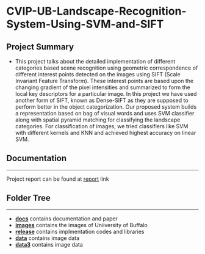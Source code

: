 # CVIP-UB-Landscape-Recognition-System-Using-SVM-and-SIFT

## Project Summary

* This project talks about the detailed implementation of different categories based scene recognition using geometric correspondence of different interest points detected on the images using SIFT (Scale Invariant Feature Transform). These interest points are based upon the changing gradient of the pixel intensities and summarized to form the local key descriptors for a particular image. In this project we have used another form of SIFT, known as Dense-SIFT as they are supposed to perform better in the object categorization. Our proposed system builds a representation based on bag of visual words and uses SVM classifier along with spatial pyramid matching for classifying the landscape categories. For classification of images, we tried classifiers like SVM with different kernels and KNN and achieved highest accuracy on linear SVM.  
## Documentation
***
Project report can be found at [report](https://github.com/jayantsolanki/CVIP-UB-Landscape-Recognition-System-Using-SVM-and-SIFT/blob/master/docs/Report/report.pdf) link

## Folder Tree
***
* [**docs**](https://github.com/jayantsolanki/CVIP-UB-Landscape-Recognition-System-Using-SVM-and-SIFT/tree/master/docs) contains documentation and paper
* [**images**](https://github.com/jayantsolanki/CVIP-UB-Landscape-Recognition-System-Using-SVM-and-SIFT/tree/master/images)  contains the images of Uniiversity of Buffalo
* [**release**](https://github.com/jayantsolanki/CVIP-UB-Landscape-Recognition-System-Using-SVM-and-SIFT/tree/master/release) contains implmentation codes and libraries
* [**data**](https://github.com/jayantsolanki/CVIP-UB-Landscape-Recognition-System-Using-SVM-and-SIFT/tree/master/data) contains image data
* [**data3**](https://github.com/jayantsolanki/CVIP-UB-Landscape-Recognition-System-Using-SVM-and-SIFT/tree/master/data3) contains image data
